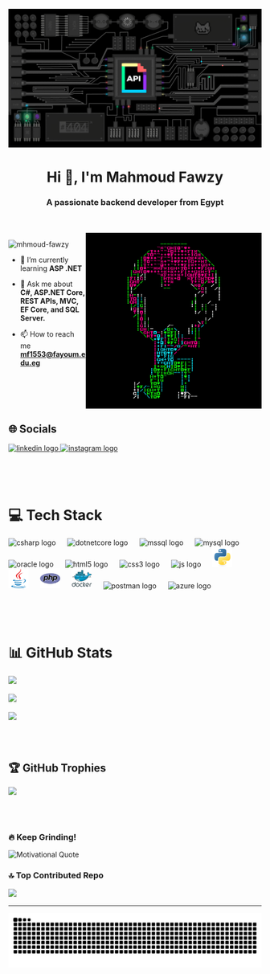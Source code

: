 ![MasterHead](https://github.com/fcimahmoud/fcimahmoud/blob/main/api-512d36c09662682717108a38bbb5c57d.gif)

<h1 align="center">Hi 👋, I'm Mahmoud Fawzy</h1>
<h3 align="center">A passionate backend developer from Egypt</h3>
<br><br>
<img align="right" alt="Coding" width="350" src="https://github.com/fcimahmoud/fcimahmoud/blob/main/giphy.gif">

<p align="left"> 
  <img src="https://komarev.com/ghpvc/?username=mhmoud-fawzy&label=Profile%20views&color=0e75b6&style=flat" alt="mhmoud-fawzy" /> 
</p>

- 🌱 I’m currently learning **ASP .NET**

- 💬 Ask me about **C#, ASP.NET Core, REST APIs, MVC, EF Core, and SQL Server.**

- 📫 How to reach me **mf1553@fayoum.edu.eg**

<br><br><br><br>

## 🌐 Socials
<div align="left">
  <a href="https://www.linkedin.com/in/mhmoud-fawzy-abbb61228/" target="_blank">
    <img src="https://img.shields.io/static/v1?message=LinkedIn&logo=linkedin&label=&color=0077B5&logoColor=white&labelColor=&style=for-the-badge" height="30" alt="linkedin logo"  />
  </a>
  <a href="https://instagram.com/mf_design.s" target="_blank">
    <img src="https://img.shields.io/static/v1?message=Instagram&logo=instagram&label=&color=E4405F&logoColor=white&labelColor=&style=for-the-badge" height="30" alt="instagram logo"  />
  </a>
</div>

<br><br><br>

# 💻 Tech Stack
<div align="left">
  <img src="https://cdn.jsdelivr.net/gh/devicons/devicon/icons/csharp/csharp-original.svg" height="40" alt="csharp logo"  />
  <img width="15" />
  <img src="https://cdn.jsdelivr.net/gh/devicons/devicon/icons/dotnetcore/dotnetcore-original.svg" height="40" alt="dotnetcore logo"  />
  <img width="15" />
  <img src="https://www.svgrepo.com/show/303229/microsoft-sql-server-logo.svg" height="40" alt="mssql logo"  />
  <img width="15" />
  <img src="https://cdn.jsdelivr.net/gh/devicons/devicon/icons/mysql/mysql-original.svg" height="40" alt="mysql logo"  />
  <img width="15" />
  <img src="https://cdn.jsdelivr.net/gh/devicons/devicon/icons/oracle/oracle-original.svg" height="40" alt="oracle logo"  />
  <img width="15" />
  <img src="https://cdn.jsdelivr.net/gh/devicons/devicon/icons/html5/html5-original.svg" height="40" alt="html5 logo"  />
  <img width="15" />
  <img src="https://cdn.jsdelivr.net/gh/devicons/devicon/icons/css3/css3-original.svg" height="40" alt="css3 logo"  />
  <img width="15" />
  <img src="https://cdn.jsdelivr.net/gh/devicons/devicon/icons/javascript/javascript-original.svg" height="40" alt="js logo"  />
  <img width="15" />
  <img src="https://raw.githubusercontent.com/devicons/devicon/master/icons/python/python-original.svg" height="40" alt="python logo"  />
  <img width="15" />
  <img src="https://raw.githubusercontent.com/devicons/devicon/master/icons/java/java-original.svg" height="40" alt="java logo"  />
  <img width="15" />
  <img src="https://raw.githubusercontent.com/devicons/devicon/master/icons/php/php-original.svg" height="40" alt="php logo"  />
  <img width="15" />
  <img src="https://raw.githubusercontent.com/devicons/devicon/master/icons/docker/docker-original-wordmark.svg" height="40" alt="docker logo"  />
  <img width="15" />
  <img src="https://www.vectorlogo.zone/logos/getpostman/getpostman-icon.svg" height="40" alt="postman logo"  />
  <img width="15" />
  <img src="https://cdn.jsdelivr.net/gh/devicons/devicon/icons/azure/azure-original.svg" height="40" alt="azure logo"  />
</div>

<br><br><br>

# 📊 GitHub Stats
![](https://github-readme-stats.vercel.app/api?username=mhmoud-fawzy&theme=dark&hide_border=false&include_all_commits=false&count_private=false)
<br/><br/>
![](https://github-readme-streak-stats.herokuapp.com/?user=mhmoud-fawzy&theme=dark&hide_border=false)
<br/><br/>
![](https://github-readme-stats.vercel.app/api/top-langs/?username=mhmoud-fawzy&theme=dark&hide_border=false&include_all_commits=false&count_private=false&layout=compact)

<br><br>

## 🏆 GitHub Trophies
![](https://github-profile-trophy.vercel.app/?username=mhmoud-fawzy&theme=radical&no-frame=false&no-bg=false&margin-w=4)

<br><br>

### 🔥 Keep Grinding!
![Motivational Quote](https://quotes-github-readme.vercel.app/api?quote=Don’t%20stop%20when%20you’re%20tired.%20Stop%20when%20you’re%20done.&author=Anonymous&type=horizontal&theme=gruvbox)



### 🔝 Top Contributed Repo
![](https://github-contributor-stats.vercel.app/api?username=mhmoud-fawzy&limit=5&theme=dark&combine_all_yearly_contributions=true)

---

<img src="https://raw.githubusercontent.com/fcimahmoud/fcimahmoud/output/snake.svg" alt="Snake animation" />

